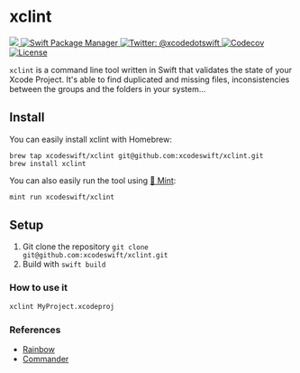 # xclint

<a href="https://travis-ci.org/carambalabs/xclint">
    <img src="https://travis-ci.org/carambalabs/xclint.svg?branch=master">
</a>
<a href="https://swift.org/package-manager">
    <img src="https://img.shields.io/badge/spm-compatible-brightgreen.svg?style=flat" alt="Swift Package Manager" />
</a>
<a href="https://twitter.com/xcodedotswift">
    <img src="https://img.shields.io/badge/contact-@xcodedotswift-blue.svg?style=flat" alt="Twitter: @xcodedotswift" />
</a>
<a href="https://codecov.io/gh/carambalabs/xcodeproj">
  <img src="https://codecov.io/gh/carambalabs/xcodeproj/branch/master/graph/badge.svg" alt="Codecov" />
</a>
<a href="https://opensource.org/licenses/MIT">
  <img src="https://img.shields.io/badge/License-MIT-yellow.svg" alt="License" />
</a>

`xclint` is a command line tool written in Swift that validates the state of your Xcode Project. It's able to find duplicated and missing files, inconsistencies between the groups and the folders in your system...

## Install

You can easily install xclint with Homebrew:

```
brew tap xcodeswift/xclint git@github.com:xcodeswift/xclint.git
brew install xclint
```

You can also easily run the tool using [🌱 Mint](https://github.com/yonaskolb/mint):

```bash
mint run xcodeswift/xclint
```

## Setup

1. Git clone the repository `git clone git@github.com:xcodeswift/xclint.git`
2. Build with `swift build`


### How to use it

```bash
xclint MyProject.xcodeproj
```

### References

- [Rainbow](https://github.com/onevcat/Rainbow)
- [Commander](https://github.com/kylef/Commander.git)
